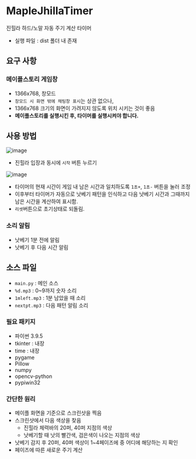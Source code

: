 # MapleJhillaTimer
진힐라 하드/노말 자동 주기 계산 타이머

- 실행 파일 : dist 폴더 내 존재

## 요구 사항
### 메이플스토리 게임창
- 1366x768, 창모드
- `창모드 시 화면 밖에 채팅창 표시`는 상관 없으나,
- 1366x768 크기의 화면이 가려지지 않도록 위치 시키는 것이 좋음
- **메이플스토리를 실행시킨 후, 타이머를 실행시켜야 합니다.**

## 사용 방법
![image](https://user-images.githubusercontent.com/89760255/154830358-6253a20c-75e5-4b55-af10-15de5bb4b8e6.png)

- 진힐라 입장과 동시에 `시작` 버튼 누르기

![image](https://user-images.githubusercontent.com/89760255/154830401-7f88821d-65d3-476b-b8a3-3a1872190b29.png)

- 타이머의 현재 시간이 게임 내 남은 시간과 일치하도록 `1초+`, `1초-` 버튼을 눌러 조정
- 이후부터 타이머가 자동으로 낫베기 패턴을 인식하고 다음 낫베기 시간과 그때까지 남은 시간을 계산하여 표시함.
- `리셋`버튼으로 초기상태로 되돌림.
### 소리 알림
- 낫베기 1분 전에 알림
- 낫베기 후 다음 시간 알림

## 소스 파일
- `main.py` : 메인 소스
- `%d.mp3` : 0~9까지 숫자 소리
- `1mleft.mp3` : 1분 남았을 때 소리
- `nextpt.mp3` : 다음 패턴 알림 소리
### 필요 패키지
- 파이썬 3.9.5
- tkinter : 내장
- time : 내장
- pygame
- Pillow
- numpy
- opencv-python
- pypiwin32

### 간단한 원리
- 메이플 화면을 기준으로 스크린샷을 찍음
- 스크린샷에서 다음 색상을 찾음
  - 진힐라 체력바의 20퍼, 40퍼 지점의 색상
  - 낫베기할 때 낫의 빨간색, 검은색이 나오는 지점의 색상
- 낫베기 감지 후 20퍼, 40퍼 색상이 1~4페이즈에 중 어디에 해당하는 지 확인
- 페이즈에 따른 새로운 주기 계산
